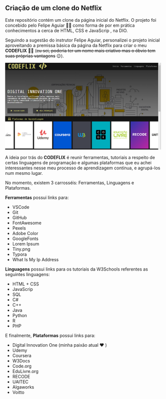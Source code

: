 ## Criação de um clone do Netflix

Este repositório contém um clone da página inicial do Netflix. O projeto foi concebido pelo Felipe Aguiar :man_technologist: como forma de por em prática conhecimentos a cerca de HTML, CSS e JavaScrip , na DIO.

Seguindo a sugestão do instrutor Felipe Aguiar, personalizei o projeto inicial aproveitando a premissa básica da página da Netflix para criar o meu **CODEFLIX** :woman_facepalming: (~~eu sei, poderia ter um nome mais criativo mas o óbvio tem suas próprias vantagens~~ :wink:). 

![codeflix_1076_600](https://github.com/luanna-n/javascript/blob/master/codeflix_1076_600.png?raw=true)

A ideia por trás do **CODEFLIX** é reunir ferramentas, tutoriais a respeito de certas linguagens de programação e algumas plataformas que eu achei interessantes nesse meu processo de aprendizagem contínua, e agrupá-los num mesmo lugar.



No momento, existem 3 carrosséis: Ferramentas, Linguagens e Plataformas.

**Ferramentas** possui links para:

- VSCode
- Git
- GitHub
- FontAwesome
- Pexels
- Adobe Color
- GoogleFonts
- Lorem Ipsum
- Tiny.png
- Typora
- What Is My Ip Address

**Linguagens** possui links para os tutoriais da W3Schools referentes as seguintes linguagens:

- HTML + CSS
- JavaScrip
- SQL
- C#
- C++
- Java
- Python
- R
- PHP

E finalmente, **Plataformas** possui links para:

- Digital Innovation One (minha paixão atual :heart: )
- Udemy
- Coursera
- W3Docs
- Code.org
- EduLivre.org
- RECODE
- UAITEC
- Algaworks
- Voitto
